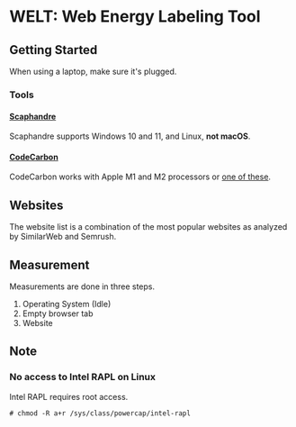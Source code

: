 # WELT: Web Energy Labeling Tool

## Getting Started
When using a laptop, make sure it's plugged.
### Tools
#### [Scaphandre](https://github.com/hubblo-org/scaphandre)
Scaphandre supports Windows 10 and 11, and Linux, **not macOS**.
#### [CodeCarbon](https://mlco2.github.io/codecarbon/)
CodeCarbon works with Apple M1 and M2 processors or [one of these](https://web.eece.maine.edu/~vweaver/projects/rapl/).

## Websites
The website list is a combination of the most popular websites as analyzed by SimilarWeb and Semrush.

## Measurement
Measurements are done in three steps.
1. Operating System (Idle)
2. Empty browser tab
3. Website

## Note
### No access to Intel RAPL on Linux
Intel RAPL requires root access.
```commandline
# chmod -R a+r /sys/class/powercap/intel-rapl
```